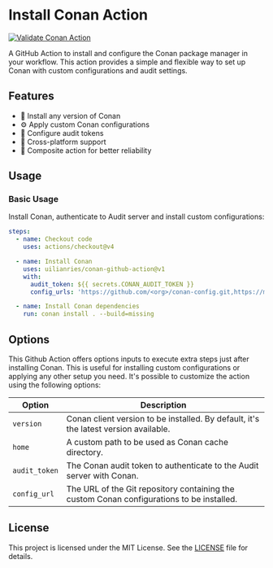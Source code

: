 # Install Conan Action

[![Validate Conan Action](https://github.com/uilianries/conan-github-action/actions/workflows/ci.yml/badge.svg?branch=master)](https://github.com/uilianries/conan-github-action/actions/workflows/ci.yml)

A GitHub Action to install and configure the Conan package manager in your workflow. This action provides a simple and flexible way to set up Conan with custom configurations and audit settings.

## Features

- 🚀 Install any version of Conan
- ⚙️ Apply custom Conan configurations
- 🔐 Configure audit tokens
- 💪 Cross-platform support
- 🔄 Composite action for better reliability

## Usage

### Basic Usage

Install Conan, authenticate to Audit server and install custom configurations:

```yaml
steps:
  - name: Checkout code
    uses: actions/checkout@v4

  - name: Install Conan
    uses: uilianries/conan-github-action@v1
    with:
      audit_token: ${{ secrets.CONAN_AUDIT_TOKEN }}
      config_urls: 'https://github.com/<org>/conan-config.git,https://myrepo.com/conan-config.git'

  - name: Install Conan dependencies
    run: conan install . --build=missing
```

## Options

This Github Action offers options inputs to execute extra steps just after installing Conan.
This is useful for installing custom configurations or applying any other setup you need.
It's possible to customize the action using the following options:

| Option         | Description                                                                                 |
|----------------|---------------------------------------------------------------------------------------------|
| `version`      | Conan client version to be installed. By default, it's the latest version available.        |
| `home`         | A custom path to be used as Conan cache directory.                                          |
| `audit_token`  | The Conan audit token to authenticate to the Audit server with Conan.                       |
| `config_url`   | The URL of the Git repository containing the custom Conan configurations to be installed.   |


## License

This project is licensed under the MIT License. See the [LICENSE](LICENSE.md) file for details.
